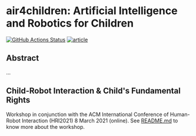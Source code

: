 # air4children: Artificial Intelligence and Robotics for Children 
[![GitHub Actions Status](https://github.com/air4children/hri2021/workflows/Compiling-TeX-Article/badge.svg)](https://github.com/air4children/hri2021/actions) [![article](https://img.shields.io/badge/read-article-blue.svg)](https://github.com/air4children/hri2021/blob/pdfs/article.pdf)

## Abstract
...

## Child-Robot Interaction & Child's Fundamental Rights
Workshop in conjunction with the ACM International Conference of Human-Robot Interaction (HRI2021)
8 March 2021 (online). See [README.md](workshop/README.md) to know more about the workshop.


